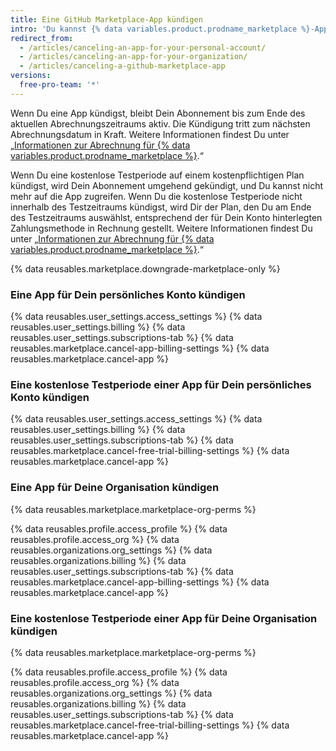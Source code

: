 ```yaml
---
title: Eine GitHub Marketplace-App kündigen
intro: 'Du kannst {% data variables.product.prodname_marketplace %}-Apps jederzeit kündigen und aus Deinem Konto entfernen.'
redirect_from:
  - /articles/canceling-an-app-for-your-personal-account/
  - /articles/canceling-an-app-for-your-organization/
  - /articles/canceling-a-github-marketplace-app
versions:
  free-pro-team: '*'
---
```


Wenn Du eine App kündigst, bleibt Dein Abonnement bis zum Ende des aktuellen Abrechnungszeitraums aktiv. Die Kündigung tritt zum nächsten Abrechnungsdatum in Kraft. Weitere Informationen findest Du unter „[Informationen zur Abrechnung für {% data variables.product.prodname_marketplace %}](/articles/about-billing-for-github-marketplace).“

Wenn Du eine kostenlose Testperiode auf einem kostenpflichtigen Plan kündigst, wird Dein Abonnement umgehend gekündigt, und Du kannst nicht mehr auf die App zugreifen. Wenn Du die kostenlose Testperiode nicht innerhalb des Testzeitraums kündigst, wird Dir der Plan, den Du am Ende des Testzeitraums auswählst, entsprechend der für Dein Konto hinterlegten Zahlungsmethode in Rechnung gestellt. Weitere Informationen findest Du unter „[Informationen zur Abrechnung für {% data variables.product.prodname_marketplace %}](/articles/about-billing-for-github-marketplace).“

{% data reusables.marketplace.downgrade-marketplace-only %}

### Eine App für Dein persönliches Konto kündigen

{% data reusables.user_settings.access_settings %}
{% data reusables.user_settings.billing %}
{% data reusables.user_settings.subscriptions-tab %}
{% data reusables.marketplace.cancel-app-billing-settings %}
{% data reusables.marketplace.cancel-app %}

### Eine kostenlose Testperiode einer App für Dein persönliches Konto kündigen

{% data reusables.user_settings.access_settings %}
{% data reusables.user_settings.billing %}
{% data reusables.user_settings.subscriptions-tab %}
{% data reusables.marketplace.cancel-free-trial-billing-settings %}
{% data reusables.marketplace.cancel-app %}

### Eine App für Deine Organisation kündigen

{% data reusables.marketplace.marketplace-org-perms %}

{% data reusables.profile.access_profile %}
{% data reusables.profile.access_org %}
{% data reusables.organizations.org_settings %}
{% data reusables.organizations.billing %}
{% data reusables.user_settings.subscriptions-tab %}
{% data reusables.marketplace.cancel-app-billing-settings %}
{% data reusables.marketplace.cancel-app %}

### Eine kostenlose Testperiode einer App für Deine Organisation kündigen

{% data reusables.marketplace.marketplace-org-perms %}

{% data reusables.profile.access_profile %}
{% data reusables.profile.access_org %}
{% data reusables.organizations.org_settings %}
{% data reusables.organizations.billing %}
{% data reusables.user_settings.subscriptions-tab %}
{% data reusables.marketplace.cancel-free-trial-billing-settings %}
{% data reusables.marketplace.cancel-app %}

